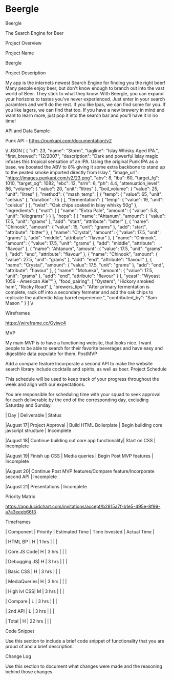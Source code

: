# Beergle

Beergle

The Search Engine for Beer

Project Overview

Project Name

Beergle

Project Description

My app is the internets newest Search Engine for finding you the right beer! Many people enjoy beer, but don't know enough to branch out into the vast world of Beer. They stick to what they know. With Beergle, you can expand your horizons to tastes you've never experienced. Just enter in your search paramters and we'll do the rest. If you like Ipas, we can find some for you. If you like lagers, we can find that too. If you have a new brewery in mind and want to learn more, just pop it into the search bar and you'll have it in no time!

API and Data Sample

Punk API - https://punkapi.com/documentation/v2

\\\ JSON [ { "id": 23, "name": "Storm", "tagline": "Islay Whisky Aged IPA.", "first_brewed": "12/2007", "description": "Dark and powerful Islay magic infuses this tropical sensation of an IPA. Using the original Punk IPA as a base, we boosted the ABV to 8% giving it some extra backbone to stand up to the peated smoke imported directly from Islay.", "image_url": "https://images.punkapi.com/v2/23.png", "abv": 8, "ibu": 60, "target_fg": 1010, "target_og": 1082, "ebc": 12, "srm": 6, "ph": 4.4, "attenuation_level": 86, "volume": { "value": 20, "unit": "litres" }, "boil_volume": { "value": 25, "unit": "litres" }, "method": { "mash_temp": [ { "temp": { "value": 65, "unit": "celsius" }, "duration": 75 } ], "fermentation": { "temp": { "value": 19, "unit": "celsius" } }, "twist": "Oak chips soaked in Islay whisky 50g" }, "ingredients": { "malt": [ { "name": "Extra Pale", "amount": { "value": 5.8, "unit": "kilograms" } } ], "hops": [ { "name": "Ahtanum", "amount": { "value": 17.5, "unit": "grams" }, "add": "start", "attribute": "bitter" }, { "name": "Chinook", "amount": { "value": 15, "unit": "grams" }, "add": "start", "attribute": "bitter" }, { "name": "Crystal", "amount": { "value": 17.5, "unit": "grams" }, "add": "middle", "attribute": "flavour" }, { "name": "Chinook", "amount": { "value": 17.5, "unit": "grams" }, "add": "middle", "attribute": "flavour" }, { "name": "Ahtanum", "amount": { "value": 17.5, "unit": "grams" }, "add": "end", "attribute": "flavour" }, { "name": "Chinook", "amount": { "value": 27.5, "unit": "grams" }, "add": "end", "attribute": "flavour" }, { "name": "Crystal", "amount": { "value": 17.5, "unit": "grams" }, "add": "end", "attribute": "flavour" }, { "name": "Motueka", "amount": { "value": 17.5, "unit": "grams" }, "add": "end", "attribute": "flavour" } ], "yeast": "Wyeast 1056 - American Ale™" }, "food_pairing": [ "Oysters", "Hickory smoked ham", "Rocky Road" ], "brewers_tips": "After primary fermentation is complete, rack off into a secondary fermeter and add the oak chips to replicate the authentic Islay barrel experience.", "contributed_by": "Sam Mason " } ]
\\\

Wireframes

https://wireframe.cc/Gyiwc4

MVP

My main MVP is to have a functioning website, that looks nice. I want people to be able to search for their favorite beverages and have easy and digestible data populate for them.
PostMVP

Add a compare feature
Incorporate a second API to make the website search library include cocktails and spirits, as well as beer.
Project Schedule

This schedule will be used to keep track of your progress throughout the week and align with our expectations.

You are responsible for scheduling time with your squad to seek approval for each deliverable by the end of the corresponding day, excluding Saturday and Sunday.

| Day | Deliverable | Status

|August 17| Project Approval | Build HTML Boilerplate | Begin building core javscript structure | Incomplete

|August 18| Continue building out core app functionality| Start on CSS | Incomplete

|August 19| Finish up CSS | Media queries | Begin Post MVP features | Incomplete

|August 20| Continue Post MVP features/Compare feature/Incorporate second API | Incomplete

|August 21| Presentations | Incomplete

Priority Matrix

https://app.lucidchart.com/invitations/accept/b2815a7f-b1e5-495e-8f99-a7a3eeeb66f3

Timeframes

| Component | Priority | Estimated Time | Time Invested | Actual Time |

| HTML BP | H | 1 hrs | | |

| Core JS Code| H | 3 hrs | | |

| Debugging JS| H | 3 hrs | | |

| Basic CSS | H | 3 hrs | | |

| MediaQueries| H | 3 hrs | | |

| High lvl CSS| M | 3 hrs | | |

| Compare | L | 3 hrs | | |

| 2nd API | L | 3 hrs | | |

| Total | H | 22 hrs | | |

Code Snippet

Use this section to include a brief code snippet of functionality that you are proud of and a brief description.

Change Log


Use this section to document what changes were made and the reasoning behind those changes.
